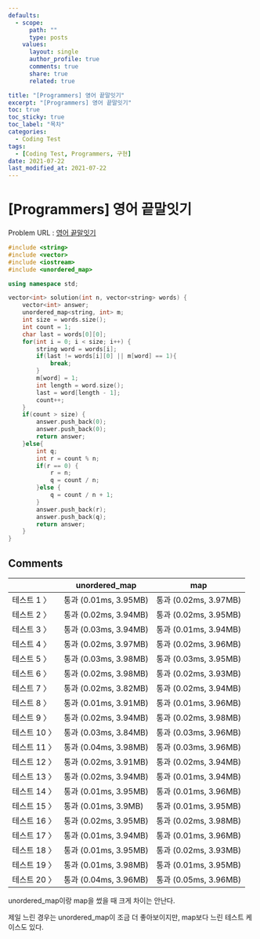 ```yaml
---
defaults:
  - scope:
      path: ""
      type: posts
    values:
      layout: single
      author_profile: true
      comments: true
      share: true
      related: true

title: "[Programmers] 영어 끝말잇기"
excerpt: "[Programmers] 영어 끝말잇기"
toc: true
toc_sticky: true
toc_label: "목차"
categories:
  - Coding Test
tags:
  - [Coding Test, Programmers, 구현]
date: 2021-07-22
last_modified_at: 2021-07-22
---
```

# [Programmers] 영어 끝말잇기

Problem URL : [영어 끝말잇기](https://programmers.co.kr/learn/courses/30/lessons/42578)

```cpp
#include <string>
#include <vector>
#include <iostream>
#include <unordered_map>

using namespace std;

vector<int> solution(int n, vector<string> words) {
    vector<int> answer;
    unordered_map<string, int> m;
    int size = words.size();
    int count = 1;
    char last = words[0][0];
    for(int i = 0; i < size; i++) {
        string word = words[i];
        if(last != words[i][0] || m[word] == 1){
            break;
        }
        m[word] = 1;
        int length = word.size();
        last = word[length - 1];
        count++;
    }
    if(count > size) {
        answer.push_back(0);
        answer.push_back(0);
        return answer;
    }else{
        int q;
        int r = count % n;
        if(r == 0) {
            r = n;
            q = count / n;
        }else {
            q = count / n + 1;
        }
        answer.push_back(r);
        answer.push_back(q);
        return answer;
    }
}
```

## Comments

|              | unordered_map         | map                   |
| ------------ | --------------------- | --------------------- |
| 테스트 1 〉  | 통과 (0.01ms, 3.95MB) | 통과 (0.02ms, 3.97MB) |
| 테스트 2 〉  | 통과 (0.02ms, 3.94MB) | 통과 (0.02ms, 3.95MB) |
| 테스트 3 〉  | 통과 (0.03ms, 3.94MB) | 통과 (0.01ms, 3.94MB) |
| 테스트 4 〉  | 통과 (0.02ms, 3.97MB) | 통과 (0.02ms, 3.96MB) |
| 테스트 5 〉  | 통과 (0.03ms, 3.98MB) | 통과 (0.03ms, 3.95MB) |
| 테스트 6 〉  | 통과 (0.02ms, 3.98MB) | 통과 (0.02ms, 3.93MB) |
| 테스트 7 〉  | 통과 (0.02ms, 3.82MB) | 통과 (0.02ms, 3.94MB) |
| 테스트 8 〉  | 통과 (0.01ms, 3.91MB) | 통과 (0.01ms, 3.96MB) |
| 테스트 9 〉  | 통과 (0.02ms, 3.94MB) | 통과 (0.02ms, 3.98MB) |
| 테스트 10 〉 | 통과 (0.03ms, 3.84MB) | 통과 (0.03ms, 3.96MB) |
| 테스트 11 〉 | 통과 (0.04ms, 3.98MB) | 통과 (0.03ms, 3.96MB) |
| 테스트 12 〉 | 통과 (0.02ms, 3.91MB) | 통과 (0.02ms, 3.94MB) |
| 테스트 13 〉 | 통과 (0.02ms, 3.94MB) | 통과 (0.01ms, 3.94MB) |
| 테스트 14 〉 | 통과 (0.01ms, 3.95MB) | 통과 (0.01ms, 3.96MB) |
| 테스트 15 〉 | 통과 (0.01ms, 3.9MB)  | 통과 (0.01ms, 3.95MB) |
| 테스트 16 〉 | 통과 (0.02ms, 3.95MB) | 통과 (0.02ms, 3.98MB) |
| 테스트 17 〉 | 통과 (0.01ms, 3.94MB) | 통과 (0.01ms, 3.96MB) |
| 테스트 18 〉 | 통과 (0.01ms, 3.95MB) | 통과 (0.02ms, 3.93MB) |
| 테스트 19 〉 | 통과 (0.01ms, 3.98MB) | 통과 (0.01ms, 3.95MB) |
| 테스트 20 〉 | 통과 (0.04ms, 3.96MB) | 통과 (0.05ms, 3.96MB) |

unordered_map이랑 map을 썼을 때 크게 차이는 안난다.

제일 느린 경우는 unordered_map이 조금 더 좋아보이지만, map보다 느린 테스트 케이스도 있다.
